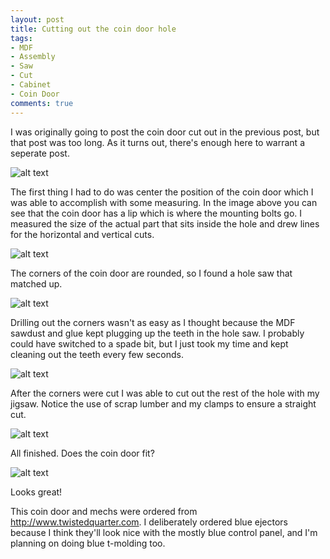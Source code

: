 ```yaml
---
layout: post
title: Cutting out the coin door hole
tags:
- MDF
- Assembly
- Saw
- Cut
- Cabinet
- Coin Door
comments: true
---
```

I was originally going to post the coin door cut out in the previous post, but that post was too long. As it turns out, there's enough here to warrant a seperate post.

![alt text](/img/tnf-coin-door-back.jpg "Finding the correct location for the coin door")

The first thing I had to do was center the position of the coin door which I was able to accomplish with some measuring. In the image above you can see that the coin door has a lip which is where the mounting bolts go. I measured the size of the actual part that sits inside the hole and drew lines for the horizontal and vertical cuts.

![alt text](/img/tnf-hole-saw.jpg "This hole saw matches the coin door corners nicely")

The corners of the coin door are rounded, so I found a hole saw that matched up.

![alt text](/img/tnf-melted-hole-saw.jpg "MDF plugging up the saw teeth")

Drilling out the corners wasn't as easy as I thought because the MDF sawdust and glue kept plugging up the teeth in the hole saw. I probably could have switched to a spade bit, but I just took my time and kept cleaning out the teeth every few seconds.

![alt text](/img/tnf-sawing-door.jpg "Cutting out the rest of the hole")

After the corners were cut I was able to cut out the rest of the hole with my jigsaw. Notice the use of scrap lumber and my clamps to ensure a straight cut.

![alt text](/img/tnf-coin-door-hole.jpg "The finished hole")

All finished. Does the coin door fit?

![alt text](/img/tnf-coin-door-mounted.jpg "The mounted coin door")

Looks great!

This coin door and mechs were ordered from <http://www.twistedquarter.com>. I deliberately ordered blue ejectors because I think they'll look nice with the mostly blue control panel, and I'm planning on doing blue t-molding too.
